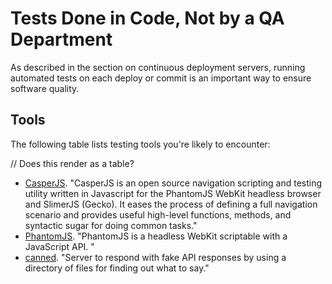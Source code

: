 # Tests Done in Code, Not by a QA Department

<span class="drop fa fa-thumbs-o-up fa-5x pull-left fa-border"></span>

As described in the section on continuous deployment servers, running automated tests on each deploy or commit is an important way to ensure software quality.

## Tools

The following table lists testing tools you're likely to encounter:

// Does this render as a table?

* [CasperJS](http://casperjs.org/).  "CasperJS is an open source navigation scripting and testing utility written in Javascript for the PhantomJS WebKit headless browser and SlimerJS (Gecko). It eases the process of defining a full navigation scenario and provides useful high-level functions, methods, and syntactic sugar for doing common tasks."
* [PhantomJS](http://phantomjs.org/). "PhantomJS is a headless WebKit scriptable with a JavaScript API. "
* [canned](https://github.com/sideshowcoder/canned). "Server to respond with fake API responses by using a directory of files for finding out what to say."
